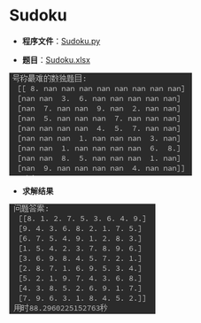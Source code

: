 # Sudoku


* **程序文件**：[Sudoku.py](https://github.com/Anfany/Funny-Math-Problem-by-Python3/blob/master/Sudoku/Sudoku.py)


* **题目**：[Sudoku.xlsx](https://github.com/Anfany/Funny-Math-Problem-by-Python3/blob/master/Sudoku/Sudoku.xlsx)


![image](https://github.com/Anfany/Funny-Math-Problem-by-Python3/blob/master/Sudoku/s.png)


* **求解结果**

![image](https://github.com/Anfany/Funny-Math-Problem-by-Python3/blob/master/Sudoku/a.png)

